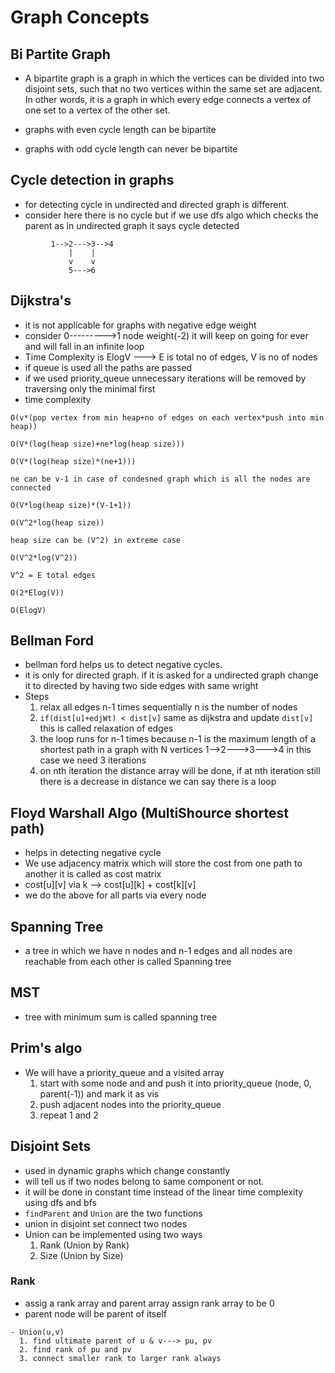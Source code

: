 # Graph Concepts
## Bi Partite Graph
- A bipartite graph is a graph in which the vertices can be divided into two disjoint sets, such that no two vertices within the same set are adjacent. In other words, it is a graph in which every edge connects a vertex of one set to a vertex of the other set.

- graphs with even cycle length can be bipartite 
- graphs with odd cycle length can never be bipartite

## Cycle detection in graphs
- for detecting cycle in undirected and directed graph is different.
- consider here there is no cycle but if we use dfs algo which checks the parent as in undirected graph it says cycle detected
```
         1-->2--->3-->4
             |    |
             v    v
             5--->6
```

## Dijkstra's
- it is not applicable for graphs with negative edge weight
- consider 0--------->1 node weight(-2) it will keep on going for ever and will fall in an infinite loop
- Time Complexity is ElogV ---> E is total no of edges, V is no of nodes
- if queue is used all the paths are passed
- if we used priority_queue unnecessary iterations will be removed by traversing only the minimal first
- time complexity
```
O(v*(pop vertex from min heap+no of edges on each vertex*push into min heap))

O(V*(log(heap size)+ne*log(heap size)))

O(V*(log(heap size)*(ne+1)))

ne can be v-1 in case of condesned graph which is all the nodes are connected

O(V*log(heap size)*(V-1+1))

O(V^2*log(heap size))

heap size can be (V^2) in extreme case

O(V^2*log(V^2))

V^2 = E total edges

O(2*Elog(V))

O(ElogV)
```

## Bellman Ford
- bellman ford helps us to detect negative cycles.
- it is only for directed graph. if it is asked for a undirected graph change it to directed by having two side edges with same wright
- Steps
  1. relax all edges n-1 times sequentially n is the number of nodes
  2. `if(dist[u]+edjWt) < dist[v]` same as dijkstra and update `dist[v]` this is called relaxation of edges 
  3. the loop runs for n-1 times because n-1 is the maximum length of a shortest path in a graph with N vertices  1-->2--->3--->4 in this case we need 3 iterations
  4. on nth iteration the distance array will be done, if at nth iteration still there is a decrease in distance we can say there is a loop

## Floyd Warshall Algo (MultiShource shortest path)
- helps in detecting negative cycle
- We use adjacency matrix which will store the cost from one path to another it is called as cost matrix
- cost[u][v] via k --> cost[u][k] + cost[k][v]
- we do the above for all parts via every node

## Spanning Tree
- a tree in which we have n nodes and n-1 edges and all nodes are reachable from each other is called Spanning tree
## MST
- tree with minimum sum is called spanning tree

## Prim's algo
- We will have a priority_queue and a visited array
  1. start with some node and and push it into priority_queue (node, 0, parent(-1)) and mark it as vis
  2. push adjacent nodes into the priority_queue
  3. repeat 1 and 2

## Disjoint Sets
- used in dynamic graphs which change constantly
- will tell us if two nodes belong to same component or not.
- it will be done in constant time instead of the linear time complexity using dfs and bfs
- `findParent` and `Union` are the two functions
- union in disjoint set connect two nodes
- Union can be implemented using two ways
  1. Rank (Union by Rank)
  2. Size (Union by Size)

### Rank
- assig a rank array and parent array assign rank array to be 0
- parent node will be parent of itself
```
- Union(u,v)
  1. find ultimate parent of u & v---> pu, pv
  2. find rank of pu and pv
  3. connect smaller rank to larger rank always
```